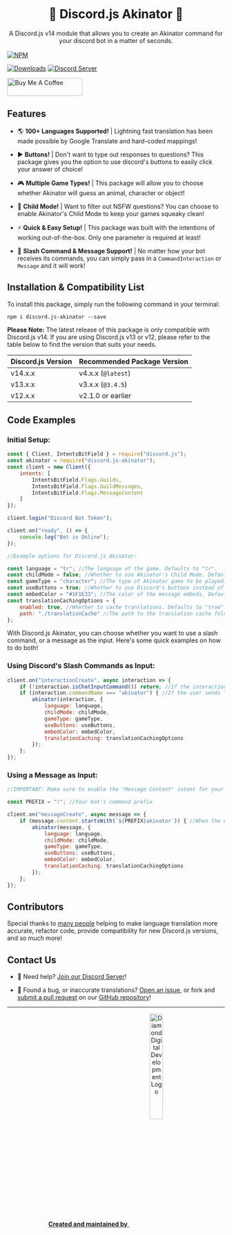 <h1 align="center">
    🔮 Discord.js Akinator 🔮
</h1>

<center style="margin-bottom:1rem;">A Discord.js v14 module that allows you to create an Akinator command for your discord bot in a matter of seconds.</center>

[![NPM](https://nodei.co/npm/discord.js-akinator.png)](https://npmjs.com/package/discord.js-akinator)

[![Downloads](https://img.shields.io/npm/dt/discord.js-akinator?logo=npm&style=flat-square)](https://npmjs.com/package/discord.js-akinator) [![Discord Server](https://img.shields.io/discord/667479986214666272?logo=discord&logoColor=white&style=flat-square)](https://diamonddigital.dev/discord)

<a href="https://www.buymeacoffee.com/willtda" target="_blank"><img src="https://cdn.buymeacoffee.com/buttons/default-orange.png" alt="Buy Me A Coffee" height="41" width="174"></a>

## Features

- 🌎 <b>100+ Languages Supported!</b> | Lightning fast translation has been made possible by Google Translate and hard-coded mappings!

- ▶️ <b>Buttons!</b> | Don't want to type out responses to questions? This package gives you the option to use discord's buttons to easily click your answer of choice!

- 🎮 <b>Multiple Game Types!</b> | This package will allow you to choose whether Akinator will guess an animal, character or object!

- 🙋 <b>Child Mode!</b> | Want to filter out NSFW questions? You can choose to enable Akinator's Child Mode to keep your games squeaky clean!

- ⚡️ <b>Quick & Easy Setup!</b> | This package was built with the intentions of working out-of-the-box. Only one parameter is required at least!

- 🤖 <b>Slash Command & Message Support!</b> | No matter how your bot receives its commands, you can simply pass in a `CommandInteraction` or `Message` and it will work!

## Installation & Compatibility List

To install this package, simply run the following command in your terminal:

`npm i discord.js-akinator --save`

**Please Note:** The latest release of this package is only compatible with Discord.js v14. If you are using Discord.js v13 or v12, please refer to the table below to find the version that suits your needs.

| Discord.js Version | Recommended Package Version |
|--------------------|-----------------------------|
| v14.x.x            | v4.x.x (`@latest`)          |
| v13.x.x            | v3.x.x (`@3.4.5`)           |
| v12.x.x            | v2.1.0 or earlier           |

## Code Examples

### Initial Setup:
```js
const { Client, IntentsBitField } = require("discord.js");
const akinator = require("discord.js-akinator");
const client = new Client({
    intents: [
        IntentsBitField.Flags.Guilds,
        IntentsBitField.Flags.GuildMessages,
        IntentsBitField.Flags.MessageContent
    ]
});

client.login("Discord Bot Token");

client.on("ready", () => {
    console.log("Bot is Online");
});

//Example options for Discord.js Akinator:

const language = "tr"; //The language of the game. Defaults to "tr".
const childMode = false; //Whether to use Akinator's Child Mode. Defaults to "false".
const gameType = "character"; //The type of Akinator game to be played. ("animal", "character" or "object"). Defaults to "character".
const useButtons = true; //Whether to use Discord's buttons instead of message input for answering questions. Defaults to "true".
const embedColor = "#1F1E33"; //The color of the message embeds. Defaults to "Random".
const translationCachingOptions = {
    enabled: true, //Whether to cache translations. Defaults to "true". (Recommended)
    path: "./translationCache" //The path to the translation cache folder relative to the current working directory. Defaults to "./translationCache".
};
```
With Discord.js Akinator, you can choose whether you want to use a slash command, or a message as the input. Here's some quick examples on how to do both!

### Using Discord's Slash Commands as Input:

```js
client.on("interactionCreate", async interaction => {
    if (!interaction.isChatInputCommand()) return; //If the interaction is not a slash command, do nothing
    if (interaction.commandName === "akinator") { //If the user sends "/akinator"...
        akinator(interaction, {
            language: language,
            childMode: childMode,
            gameType: gameType,
            useButtons: useButtons,
            embedColor: embedColor,
            translationCaching: translationCachingOptions
        });
    };
});
```

### Using a Message as Input:

```js
//IMPORTANT: Make sure to enable the "Message Content" intent for your bot in the Discord Developer Portal!

const PREFIX = "!"; //Your bot's command prefix

client.on("messageCreate", async message => {
    if (message.content.startsWith(`${PREFIX}akinator`)) { //When the user types "!akinator"...
        akinator(message, {
            language: language,
            childMode: childMode,
            gameType: gameType,
            useButtons: useButtons,
            embedColor: embedColor,
            translationCaching: translationCachingOptions
        });
    };
});
```

## Contributors

Special thanks to [many people](https://github.com/WillTDA/Discord.js-Akinator/graphs/contributors) helping to make language translation more accurate, refactor code, provide compatibility for new Discord.js versions, and so much more!

## Contact Us

- 👋 Need help? [Join our Discord Server](https://diamonddigital.dev/discord)!

- 👾 Found a bug, or inaccurate translations? [Open an issue](https://github.com/WillTDA/Discord.js-Akinator/issues), or fork and [submit a pull request](https://github.com/WillTDA/Discord.js-Akinator/pulls) on our [GitHub repository](https://github.com/WillTDA/Discord.js-Akinator)!
<hr>
<center>
<a href="https://diamonddigital.dev/"><strong>Created and maintained by</strong>
<img align="center" style="width:25%;height:auto" src="https://diamonddigital.dev/img/png/ddd_logo_text_transparent.png" alt="Diamond Digital Development Logo"></a>
</center>